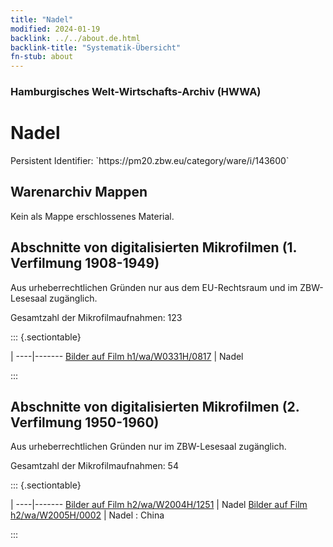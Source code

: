 ```yaml
---
title: "Nadel"
modified: 2024-01-19
backlink: ../../about.de.html
backlink-title: "Systematik-Übersicht"
fn-stub: about
---
```


### Hamburgisches Welt-Wirtschafts-Archiv (HWWA)

# Nadel

<div class="hint">Persistent Identifier: `https://pm20.zbw.eu/category/ware/i/143600`</div>







## Warenarchiv Mappen





Kein als Mappe erschlossenes Material.



<a id="filmsections" />

## Abschnitte von digitalisierten Mikrofilmen (1. Verfilmung 1908-1949)

<p>Aus urheberrechtlichen Gründen nur aus dem EU-Rechtsraum und im ZBW-Lesesaal zugänglich.</p>


<p>Gesamtzahl der Mikrofilmaufnahmen: 123</p>





::: {.sectiontable}

 | 
----|-------
<a class="btn" href="https://pm20.zbw.eu/film/h1/wa/W0331H/0817" rel="nofollow">Bilder auf Film h1/wa/W0331H/0817</a> | Nadel


:::




## Abschnitte von digitalisierten Mikrofilmen (2. Verfilmung 1950-1960)

<p>Aus urheberrechtlichen Gründen nur im ZBW-Lesesaal zugänglich.</p>


<p>Gesamtzahl der Mikrofilmaufnahmen: 54</p>





::: {.sectiontable}

 | 
----|-------
<a class="btn" href="https://pm20.zbw.eu/film/h2/wa/W2004H/1251" rel="nofollow">Bilder auf Film h2/wa/W2004H/1251</a> | Nadel
<a class="btn" href="https://pm20.zbw.eu/film/h2/wa/W2005H/0002" rel="nofollow">Bilder auf Film h2/wa/W2005H/0002</a> | Nadel : China


:::
















